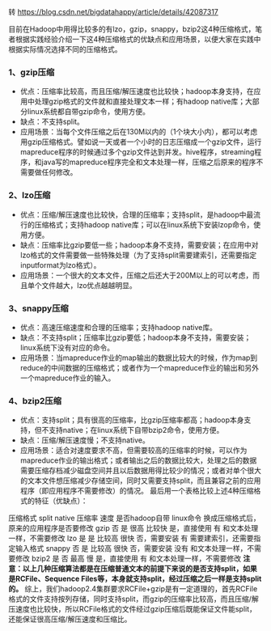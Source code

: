 转 https://blog.csdn.net/bigdatahappy/article/details/42087317

目前在Hadoop中用得比较多的有lzo，gzip，snappy，bzip2这4种压缩格式，笔者根据实践经验介绍一下这4种压缩格式的优缺点和应用场景，以便大家在实践中根据实际情况选择不同的压缩格式。
### 1、gzip压缩
- 优点：压缩率比较高，而且压缩/解压速度也比较快；hadoop本身支持，在应用中处理gzip格式的文件就和直接处理文本一样；有hadoop native库；大部分linux系统都自带gzip命令，使用方便。
- 缺点：不支持split。
- 应用场景：当每个文件压缩之后在130M以内的（1个块大小内），都可以考虑用gzip压缩格式。譬如说一天或者一个小时的日志压缩成一个gzip文件，运行mapreduce程序的时候通过多个gzip文件达到并发。hive程序，streaming程序，和java写的mapreduce程序完全和文本处理一样，压缩之后原来的程序不需要做任何修改。
### 2、lzo压缩
- 优点：压缩/解压速度也比较快，合理的压缩率；支持split，是hadoop中最流行的压缩格式；支持hadoop native库；可以在linux系统下安装lzop命令，使用方便。
- 缺点：压缩率比gzip要低一些；hadoop本身不支持，需要安装；在应用中对lzo格式的文件需要做一些特殊处理（为了支持split需要建索引，还需要指定inputformat为lzo格式）。
- 应用场景：一个很大的文本文件，压缩之后还大于200M以上的可以考虑，而且单个文件越大，lzo优点越越明显。
### 3、snappy压缩
- 优点：高速压缩速度和合理的压缩率；支持hadoop native库。
- 缺点：不支持split；压缩率比gzip要低；hadoop本身不支持，需要安装；linux系统下没有对应的命令。
- 应用场景：当mapreduce作业的map输出的数据比较大的时候，作为map到reduce的中间数据的压缩格式；或者作为一个mapreduce作业的输出和另外一个mapreduce作业的输入。
### 4、bzip2压缩
- 优点：支持split；具有很高的压缩率，比gzip压缩率都高；hadoop本身支持，但不支持native；在linux系统下自带bzip2命令，使用方便。
- 缺点：压缩/解压速度慢；不支持native。
- 应用场景：适合对速度要求不高，但需要较高的压缩率的时候，可以作为mapreduce作业的输出格式；或者输出之后的数据比较大，处理之后的数据需要压缩存档减少磁盘空间并且以后数据用得比较少的情况；或者对单个很大的文本文件想压缩减少存储空间，同时又需要支持split，而且兼容之前的应用程序（即应用程序不需要修改）的情况。
最后用一个表格比较上述4种压缩格式的特征（优缺点）：

压缩格式 split native 压缩率 速度 是否hadoop自带 linux命令 换成压缩格式后，原来的应用程序是否要修改
gzip 否 是 很高 比较快 是，直接使用 有 和文本处理一样，不需要修改
lzo 是 是 比较高 很快 否，需要安装 有 需要建索引，还需要指定输入格式
snappy 否 是 比较高 很快 否，需要安装 没有 和文本处理一样，不需要修改
bzip2 是 否 最高 慢 是，直接使用 有 和文本处理一样，不需要修改
**注意：以上几种压缩算法都是在压缩普通文本的前提下来说的是否支持split，如果是RCFile、Sequence Files等，本身就支持split，经过压缩之后一样是支持split的。**
综上，我们hadoop2.4集群要求RCFile+gzip是有一定道理的，首先RCFile格式的文件支持按列存储，同时支持split，而gzip的压缩率比较高，而且压缩/解压速度也比较快，所以RCFile格式的文件经过gzip压缩后既能保证文件能split，还能保证很高压缩/解压速度和压缩比。

